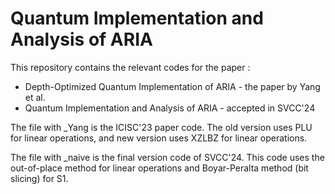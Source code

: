 # Quantum Implementation and Analysis of ARIA 

This repository contains the relevant codes for the paper : 
- Depth-Optimized Quantum Implementation of ARIA  - the paper by Yang et al. 
- Quantum Implementation and Analysis of ARIA - accepted in SVCC'24


The file with _Yang is the ICISC'23 paper code. The old version uses PLU for linear operations, and new version uses XZLBZ for linear operations.

The file with _naive is the final version code of SVCC'24. This code uses the out-of-place method for linear operations and Boyar-Peralta method (bit slicing) for S1.
